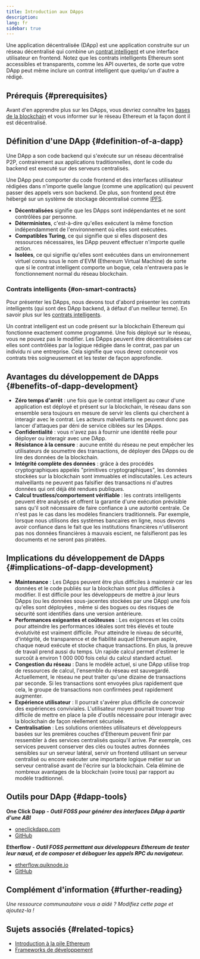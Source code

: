 ```yaml
---
title: Introduction aux DApps
description:
lang: fr
sidebar: true
---
```


Une application décentralisée (DApp) est une application construite sur un réseau décentralisé qui combine un [contrat intelligent](/developers/docs/smart-contracts/) et une interface utilisateur en frontend. Notez que les contrats intelligents Ethereum sont accessibles et transparents, comme les API ouvertes, de sorte que votre DApp peut même inclure un contrat intelligent que quelqu'un d'autre a rédigé.

## Prérequis {#prerequisites}

Avant d'en apprendre plus sur les DApps, vous devriez connaître les [bases de la blockchain](/developers/docs/intro-to-ethereum/) et vous informer sur le réseau Ethereum et la façon dont il est décentralisé.

## Définition d'une DApp {#definition-of-a-dapp}

Une DApp a son code backend qui s'exécute sur un réseau décentralisé P2P, contrairement aux applications traditionnelles, dont le code du backend est executé sur des serveurs centralisés.

Une DApp peut comporter du code frontend et des interfaces utilisateur rédigées dans n'importe quelle langue (comme une application) qui peuvent passer des appels vers son backend. De plus, son frontend peut être hébergé sur un système de stockage décentralisé comme [IPFS](https://ipfs.io/).

- **Décentralisées** signifie que les DApps sont indépendantes et ne sont contrôlées par personne.
- **Déterministes**, c'est-à-dire qu'elles exécutent la même fonction indépendamment de l'environnement où elles sont exécutées.
- **Compatibles Turing**, ce qui signifie que si elles disposent des ressources nécessaires, les DApp peuvent effectuer n'importe quelle action.
- **Isolées**, ce qui signifie qu'elles sont exécutées dans un environnement virtuel connu sous le nom d'EVM (Ethereum Virtual Machine) de sorte que si le contrat intelligent comporte un bogue, cela n'entravera pas le fonctionnement normal du réseau blockchain.

### Contrats intelligents {#on-smart-contracts}

Pour présenter les DApps, nous devons tout d'abord présenter les contrats intelligents (qui sont des DApp backend, à défaut d'un meilleur terme). En savoir plus sur les [contrats intelligents](/developers/docs/smart-contracts/).

Un contrat intelligent est un code présent sur la blockchain Ethereum qui fonctionne exactement comme programmé. Une fois déployé sur le réseau, vous ne pouvez pas le modifier. Les DApps peuvent être décentralisées car elles sont contrôlées par la logique rédigée dans le contrat, pas par un individu ni une entreprise. Cela signifie que vous devez concevoir vos contrats très soigneusement et les tester de façon approfondie.

## Avantages du développement de DApps {#benefits-of-dapp-development}

- **Zéro temps d'arrêt** : une fois que le contrat intelligent au cœur d'une application est déployé et présent sur la blockchain, le réseau dans son ensemble sera toujours en mesure de servir les clients qui cherchent à interagir avec le contrat. Les acteurs malveillants ne peuvent donc pas lancer d'attaques par déni de service ciblées sur les DApps.
- **Confidentialité** : vous n'avez pas à fournir une identité réelle pour déployer ou interagir avec une DApp.
- **Résistance à la censure** : aucune entité du réseau ne peut empêcher les utilisateurs de soumettre des transactions, de déployer des DApps ou de lire des données de la blockchain.
- **Intégrité complète des données** : grâce à des procédés cryptographiques appelés "primitives cryptographiques", les données stockées sur la blockchain sont immuables et indiscutables. Les acteurs malveillants ne peuvent pas falsifier des transactions ni d'autres données qui ont déjà été rendues publiques.
- **Calcul trustless/comportement vérifiable** : les contrats intelligents peuvent être analysés et offrent la garantie d'une exécution prévisible sans qu'il soit nécessaire de faire confiance à une autorité centrale. Ce n'est pas le cas dans les modèles financiers traditionnels. Par exemple, lorsque nous utilisons des systèmes bancaires en ligne, nous devons avoir confiance dans le fait que les institutions financières n'utiliseront pas nos données financières à mauvais escient, ne falsifieront pas les documents et ne seront pas piratées.

## Implications du développement de DApps {#implications-of-dapp-development}

- **Maintenance** : Les DApps peuvent être plus difficiles à maintenir car les données et le code publiés sur la blockchain sont plus difficiles à modifier. Il est difficile pour les développeurs de mettre à jour leurs DApps (ou les données sous-jacentes stockées par une DApp) une fois qu'elles sont déployées , même si des bogues ou des risques de sécurité sont identifiés dans une version antérieure.
- **Performances exigeantes et coûteuses** : Les exigences et les coûts pour atteindre les performances idéales sont très élevés et toute évolutivité est vraiment difficile. Pour atteindre le niveau de sécurité, d'intégrité, de transparence et de fiabilité auquel Ethereum aspire, chaque nœud exécute et stocke chaque transactions. En plus, la preuve de travail prend aussi du temps. Un rapide calcul permet d'estimer le surcoût à environ 1 000 000 fois celui du calcul standard actuel.
- **Congestion du réseau** : Dans le modèle actuel, si une DApp utilise trop de ressources de calcul, l'ensemble du réseau est sauvegardé. Actuellement, le réseau ne peut traiter qu'une dizaine de transactions par seconde. Si les transactions sont envoyées plus rapidement que cela, le groupe de transactions non confirmées peut rapidement augmenter.
- **Expérience utilisateur** : Il pourrait s'avérer plus difficile de concevoir des expériences conviviales. L'utilisateur moyen pourrait trouver trop difficile de mettre en place la pile d'outils nécessaire pour interagir avec la blockchain de façon réellement sécurisée.
- **Centralisation** : Les solutions orientées utilisateurs et développeurs basées sur les premières couches d'Ethereum peuvent finir par ressembler à des services centralisés quoiqu'il arrive. Par exemple, ces services peuvent conserver des clés ou toutes autres données sensibles sur un serveur latéral, servir un frontend utilisant un serveur centralisé ou encore exécuter une importante logique métier sur un serveur centralisé avant de l'écrire sur la blockchain. Cela élimine de nombreux avantages de la blockchain (voire tous) par rapport au modèle traditionnel.

## Outils pour DApp {#dapp-tools}

**One Click Dapp** **_- Outil FOSS pour générer des interfaces DApp à partir d'une ABI_**

- [oneclickdapp.com](https://oneclickdapp.com)
- [GitHub](https://github.com/One-Click-Dapp/one-click-dApp)

**Etherflow** **_- Outil FOSS permettant aux développeurs Ethereum de tester leur nœud, et de composer et déboguer les appels RPC du navigateur._**

- [etherflow.quiknode.io](https://etherflow.quiknode.io/)
- [GitHub](https://github.com/abunsen/etherflow)

## Complément d'information {#further-reading}

_Une ressource communautaire vous a aidé ? Modifiez cette page et ajoutez-la !_

## Sujets associés {#related-topics}

- [Introduction à la pile Ethereum](/developers/docs/ethereum-stack/)
- [Frameworks de développement](/developers/docs/frameworks/)
